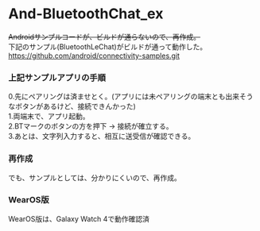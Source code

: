# And-BluetoothChat_ex
<del>Androidサンプルコードが、ビルドが通らないので、再作成。</del></br>
下記のサンプル(BluetoothLeChat)がビルドが通って動作した。</br>
https://github.com/android/connectivity-samples.git

### 上記サンプルアプリの手順
0.先にペアリングは済ませとく。(アプリには未ペアリングの端末とも出来そうなボタンがあるけど、接続できんかった)</br>
1.両端末で、アプリ起動。</br>
2.BTマークのボタンの方を押下 → 接続が確立する。</br>
3.あとは、文字列入力すると、相互に送受信が確認できる。</br>

### 再作成
でも、サンプルとしては、分かりにくいので、再作成。

### WearOS版
WearOS版は、Galaxy Watch 4で動作確認済
